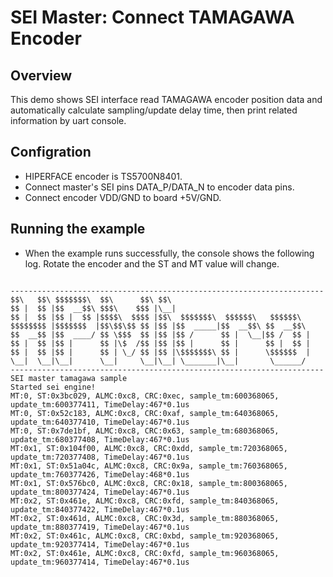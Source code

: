 # SEI Master: Connect TAMAGAWA Encoder

## Overview

This demo shows SEI interface read TAMAGAWA encoder position data and automatically calculate sampling/update delay time, then print related information by uart console.

## Configration

- HIPERFACE encoder is TS5700N8401.
- Connect master's SEI pins DATA_P/DATA_N to encoder data pins.
- Connect encoder VDD/GND to board +5V/GND.

## Running the example

- When the example runs successfully, the console shows the following log. Rotate the encoder and the ST and MT value will change.

```console

----------------------------------------------------------------------
$$\   $$\ $$$$$$$\  $$\      $$\ $$\
$$ |  $$ |$$  __$$\ $$$\    $$$ |\__|
$$ |  $$ |$$ |  $$ |$$$$\  $$$$ |$$\  $$$$$$$\  $$$$$$\   $$$$$$\
$$$$$$$$ |$$$$$$$  |$$\$$\$$ $$ |$$ |$$  _____|$$  __$$\ $$  __$$\
$$  __$$ |$$  ____/ $$ \$$$  $$ |$$ |$$ /      $$ |  \__|$$ /  $$ |
$$ |  $$ |$$ |      $$ |\$  /$$ |$$ |$$ |      $$ |      $$ |  $$ |
$$ |  $$ |$$ |      $$ | \_/ $$ |$$ |\$$$$$$$\ $$ |      \$$$$$$  |
\__|  \__|\__|      \__|     \__|\__| \_______|\__|       \______/
----------------------------------------------------------------------
SEI master tamagawa sample
Started sei engine!
MT:0, ST:0x3bc029, ALMC:0xc8, CRC:0xec, sample_tm:600368065, update_tm:600377411, TimeDelay:467*0.1us
MT:0, ST:0x52c183, ALMC:0xc8, CRC:0xaf, sample_tm:640368065, update_tm:640377410, TimeDelay:467*0.1us
MT:0, ST:0x7de1bf, ALMC:0xc8, CRC:0x63, sample_tm:680368065, update_tm:680377408, TimeDelay:467*0.1us
MT:0x1, ST:0x104f00, ALMC:0xc8, CRC:0xdd, sample_tm:720368065, update_tm:720377408, TimeDelay:467*0.1us
MT:0x1, ST:0x51a04c, ALMC:0xc8, CRC:0x9a, sample_tm:760368065, update_tm:760377426, TimeDelay:468*0.1us
MT:0x1, ST:0x576bc0, ALMC:0xc8, CRC:0x18, sample_tm:800368065, update_tm:800377424, TimeDelay:467*0.1us
MT:0x2, ST:0x461e, ALMC:0xc8, CRC:0xfd, sample_tm:840368065, update_tm:840377422, TimeDelay:467*0.1us
MT:0x2, ST:0x461d, ALMC:0xc8, CRC:0x3d, sample_tm:880368065, update_tm:880377419, TimeDelay:467*0.1us
MT:0x2, ST:0x461c, ALMC:0xc8, CRC:0xbd, sample_tm:920368065, update_tm:920377414, TimeDelay:467*0.1us
MT:0x2, ST:0x461e, ALMC:0xc8, CRC:0xfd, sample_tm:960368065, update_tm:960377414, TimeDelay:467*0.1us

```


